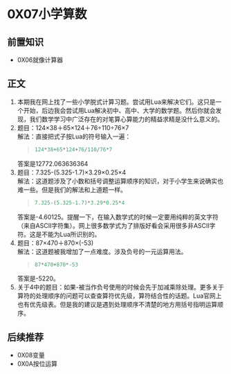 # 0X07小学算数

## 前置知识

* 0X06就像计算器

## 正文

1. 本期我在网上找了一些小学脱式计算习题。尝试用Lua来解决它们。这只是一个开始，后边我会尝试用Lua解决初中、高中、大学的数学题。然后你就会发现，我们数学学习中广泛存在的对笔算心算能力的精益求精是没什么意义的。
1. 题目：124×38＋65×124＋76÷110÷76×7  
    解法：直接把式子按Lua的符号输入一遍：
    >```lua
    >124*38+65*124+76/110/76*7
    >```
    答案是12772.063636364
1. 题目：7.325-(5.325-1.7)×3.29×0.25×4  
    解法：这道题涉及了小数和括号调整运算顺序的知识，对于小学生来说确实也难一些。但是我们的解法和上道题一样。
    >```lua
    >7.325-(5.325-1.7)*3.29*0.25*4
    >```
    答案是-4.60125。提醒一下，在输入数学式的时候一定要用纯粹的英文字符（来自ASCII字符集）。网上很多数学式为了排版好看会采用很多非ASCII字符。这是不能为Lua所识别的。
1. 题目：87×470＋870×(-53)  
    解法：这道题被我增加了一点难度。涉及负号的一元运算用法。
    >```lua
    >87*470+870*-53
    >```
    答案是-5220。
1. 关于4中的题目：如果-被当作负号使用的时候会先于加减乘除处理。更多关于算符的处理顺序的问题可以查查算符优先级，算符结合性的话题。Lua官网上也有优先级表。但是我的建议是遇到处理顺序不清楚的地方用括号指明运算顺序。

## 后续推荐

* 0X08变量
* 0X0A按位运算
